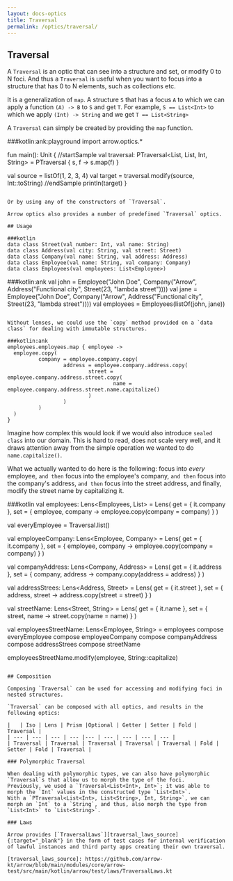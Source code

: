 ```yaml
---
layout: docs-optics
title: Traversal
permalink: /optics/traversal/
---
```


## Traversal

A `Traversal` is an optic that can see into a structure and set, or modify 0 to N foci.
And thus a `Traversal` is useful when you want to focus into a structure that has 0 to N elements, such as collections etc. 

It is a generalization of `map`.
A structure `S` that has a focus `A` to which we can apply a function `(A) -> B` to `S` and get `T`.
For example, `S == List<Int>` to which we apply `(Int) -> String` and we get `T == List<String>`

A `Traversal` can simply be created by providing the `map` function.

###kotlin:ank:playground
import arrow.optics.*

fun main(): Unit {
  //startSample
  val traversal: PTraversal<List<Int>, List<String>, Int, String> =
    PTraversal { s, f -> s.map(f) }
  
  val source = listOf(1, 2, 3, 4)
  val target = traversal.modify(source, Int::toString)
  //endSample
  println(target)
} 
```

Or by using any of the constructors of `Traversal`.

Arrow optics also provides a number of predefined `Traversal` optics.

## Usage

###kotlin
data class Street(val number: Int, val name: String)
data class Address(val city: String, val street: Street)
data class Company(val name: String, val address: Address)
data class Employee(val name: String, val company: Company)
data class Employees(val employees: List<Employee>)
```
###kotlin:ank
val john = Employee("John Doe", Company("Arrow", Address("Functional city", Street(23, "lambda street"))))
val jane = Employee("John Doe", Company("Arrow", Address("Functional city", Street(23, "lambda street"))))
val employees = Employees(listOf(john, jane))
```

Without lenses, we could use the `copy` method provided on a `data class` for dealing with immutable structures.

###kotlin:ank
employees.employees.map { employee ->
  employee.copy(
          company = employee.company.copy(
                  address = employee.company.address.copy(
                          street = employee.company.address.street.copy(
                                  name = employee.company.address.street.name.capitalize()
                          )
                  )
          )
  )
}
```

Imagine how complex this would look if we would also introduce `sealed class` into our domain.
This is hard to read, does not scale very well, and it draws attention away from the simple operation we wanted to do `name.capitalize()`.

What we actually wanted to do here is the following: focus into _every_ employee, `and then` focus into the employee's company, `and then` focus into the company's address, `and then` focus into the street address, and finally, modify the street name by capitalizing it.

###kotlin
val employees: Lens<Employees, List<Employee>> = Lens(
  get = { it.company },
  set = { employee, company -> employee.copy(company = company) }
)

val everyEmployee = Traversal.list<Employee>()

val employeeCompany: Lens<Employee, Company> = Lens(
        get = { it.company },
        set = { employee, company -> employee.copy(company = company) }
)

val companyAddress: Lens<Company, Address> = Lens(
        get = { it.address },
        set = { company, address -> company.copy(address = address) }
)

val addressStrees: Lens<Address, Street> = Lens(
        get = { it.street },
        set = { address, street -> address.copy(street = street) }
)

val streetName: Lens<Street, String> = Lens(
        get = { it.name },
        set = { street, name -> street.copy(name = name) }
)

val employeesStreetName: Lens<Employee, String> = employees compose everyEmployee compose employeeCompany compose companyAddress compose addressStrees compose streetName

employeesStreetName.modify(employee, String::capitalize)
```

## Composition

Composing `Traversal` can be used for accessing and modifying foci in nested structures.

`Traversal` can be composed with all optics, and results in the following optics:

|   | Iso | Lens | Prism |Optional | Getter | Setter | Fold | Traversal |
| --- | --- | --- | --- |--- | --- | --- | --- | --- |
| Traversal | Traversal | Traversal | Traversal | Traversal | Fold | Setter | Fold | Traversal |

### Polymorphic Traversal

When dealing with polymorphic types, we can also have polymorphic `Traversal`s that allow us to morph the type of the foci.
Previously, we used a `Traversal<List<Int>, Int>`; it was able to morph the `Int` values in the constructed type `List<Int>`.
With a `PTraversal<List<Int>, List<String>, Int, String>`, we can morph an `Int` to a `String`, and thus, also morph the type from `List<Int>` to `List<String>`.

### Laws

Arrow provides [`TraversalLaws`][traversal_laws_source]{:target="_blank"} in the form of test cases for internal verification of lawful instances and third party apps creating their own traversal.

[traversal_laws_source]: https://github.com/arrow-kt/arrow/blob/main/modules/core/arrow-test/src/main/kotlin/arrow/test/laws/TraversalLaws.kt
